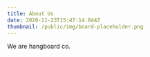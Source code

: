```yaml
---
title: About Us
date: 2020-11-23T15:47:14.844Z
thumbnail: /public/img/board-placeholder.png
---
```

We are hangboard co.